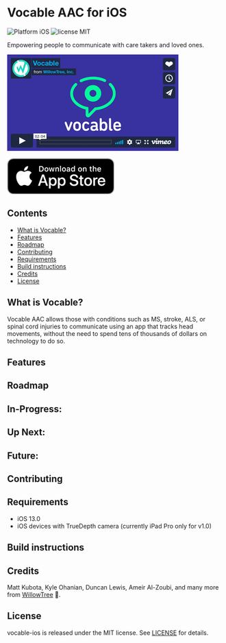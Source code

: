 # Vocable AAC for iOS
![Platform iOS](https://img.shields.io/badge/platform-iOS-orange.svg)
![license MIT](https://img.shields.io/badge/license-MIT-brightgreen.svg)

Empowering people to communicate with care takers and loved ones.

[![Watch the video](marketing_assets/vocable_vimeo_still.gif)](https://player.vimeo.com/video/394212430)

[![AppStore Link](marketing_assets/appstore_badge.png)](https://itunes.apple.com/us/app/keynote/id1497040547?mt=8)

## Contents
- [What is Vocable?](#what-is-vocable)
- [Features](#features)
- [Roadmap](#roadmap)
- [Contributing](#contributing)
- [Requirements](#requirements)
- [Build instructions](#build-instructions)
- [Credits](#credits)
- [License](#license)

## What is Vocable?
Vocable AAC allows those with conditions such as MS, stroke, ALS, or spinal cord injuries to communicate using an app that tracks head movements, without the need to spend tens of thousands of dollars on technology to do so.

## Features

## Roadmap

## In-Progress:

## Up Next:

## Future:

## Contributing

## Requirements
- iOS 13.0
- iOS devices with TrueDepth camera (currently iPad Pro only for v1.0)

## Build instructions

## Credits
Matt Kubota, Kyle Ohanian, Duncan Lewis, Ameir Al-Zoubi, and many more from [WillowTree](https://willowtreeapps.com/) 💙.

## License
vocable-ios is released under the MIT license. See [LICENSE](LICENSE) for details.
